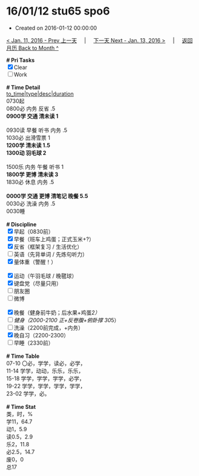 # 16/01/12 stu65 spo6

- Created on 2016-01-12 00:00:00

[< Jan. 11, 2016 - Prev 上一天](_archived/lifelogs/2016/01/d11.md) &nbsp; &nbsp; | &nbsp; &nbsp; [下一天 Next - Jan. 13, 2016 >](_archived/lifelogs/2016/01/d13.md) &nbsp; &nbsp; |  &nbsp; &nbsp; [返回月历 Back to Month ^](_archived/lifelogs/2016/01/index.md)
<br/><div><b># Pri Tasks</b></div><div><input checked="true" type="checkbox"/>Clear</div><div><input type="checkbox"/>Work</div><div><br/></div><div><b># Time Detail</b></div><div><u>to_time|type|desc|duration</u></div><div>0730起</div><div>0800必 内务 反省 .5</div><div><b>0900学 交通 清未读 1</b></div><div><br/></div><div>0930读 早餐 听书 内务 .5</div><div>1030必 出滑雪票 1</div><div><b>1200学 清未读 1.5</b></div><div><b>1300动 羽毛球 2</b></div><div><br/></div><div>1500乐 内务 午餐 听书 1</div><div><b>1800学 更博 清未读 3</b></div><div>1830必 休息 内务 .5</div><div><br/></div><div><b>0000学 交通 更博 清笔记 晚餐 5.5</b></div><div>0030必 洗澡 内务 .5</div><div>0030睡</div><div><br/></div><div><b># Discipline</b></div><div><input checked="true" type="checkbox"/>早起（0830前）</div><div><input checked="true" type="checkbox"/>早餐（班车上鸡蛋；正式玉米+?）</div><div><input checked="true" type="checkbox"/>反省（框架复习 / 生活优化）</div><div><input type="checkbox"/>英语（先背单词 / 先炼句听力）</div><div><input checked="true" type="checkbox"/>量体重（警醒！）</div><div><br/></div><div><input checked="true" type="checkbox"/>运动（午羽毛球 / 晚毽球）</div><div><input checked="true" type="checkbox"/>键盘党（尽量只用）</div><div><input type="checkbox"/>朋友圈</div><div><input type="checkbox"/>微博</div><div><br/></div><div><input checked="true" type="checkbox"/>晚餐（健身前牛奶；后水果+鸡蛋*2）</div><div><input type="checkbox"/>健身（2000-2100 正+反卷腹+俯卧撑 30*5）</div><div><input type="checkbox"/>洗澡（2200前完成，+内务）</div><div><input checked="true" type="checkbox"/>晚自习（2200-2300）</div><div><input type="checkbox"/>早睡（2330前）</div><div><br/></div><div><b># Time Table</b></div><div>07-10 〇必，学学，读必，必学，</div><div>11-14 学学，动动，乐乐，乐乐，</div><div>15-18 学学，学学，学学，必学，</div><div>19-22 学学，学学，学学，学学，</div><div>23-02 学学，必。</div><div><br/></div><div><b># Time Stat</b></div><div>类，时，%</div><div>学11，64.7</div><div>动1，5.9</div><div>读0.5，2.9</div><div>乐2，11.8</div><div>必2.5，14.7</div><div>废0，0</div><div>总17</div>

